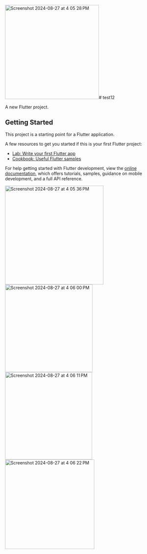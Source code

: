 <img width="306" alt="Screenshot 2024-08-27 at 4 05 28 PM" src="https://github.com/user-attachments/assets/96f8548d-c3cd-42ec-a55f-b44c476387fa"># test12

A new Flutter project.

## Getting Started

This project is a starting point for a Flutter application.

A few resources to get you started if this is your first Flutter project:

- [Lab: Write your first Flutter app](https://docs.flutter.dev/get-started/codelab)
- [Cookbook: Useful Flutter samples](https://docs.flutter.dev/cookbook)


For help getting started with Flutter development, view the
[online documentation](https://docs.flutter.dev/), which offers tutorials,
samples, guidance on mobile development, and a full API reference.


<img width="321" alt="Screenshot 2024-08-27 at 4 05 36 PM" src="https://github.com/user-attachments/assets/3ff6fe2c-b8af-4add-ae91-13b0ed324792">
<img width="285" alt="Screenshot 2024-08-27 at 4 06 00 PM" src="https://github.com/user-attachments/assets/9a56a468-87e4-4030-8c8c-9f644ba10951">
<img width="284" alt="Screenshot 2024-08-27 at 4 06 11 PM" src="https://github.com/user-attachments/assets/e59d9d57-00e1-4d9a-9c31-5b2fc4e5fbb7"><img width="291" alt="Screenshot 2024-08-27 at 4 06 22 PM" src="https://github.com/user-attachments/assets/6a3d8b0d-645c-4efe-88c6-fd61db465103">




